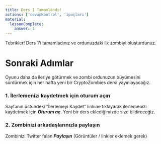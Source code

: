 ```yaml
---
title: Ders 1 Tamamlandı!
actions: ['cevapKontrol', 'ipuçları']
material:
  lessonComplete:
    answer: 1
---
```


Tebrikler! Ders 1'i tamamladınız ve ordunuzdaki ilk zombiyi oluşturdunuz.

# Sonraki Adımlar

Oyunu daha da ileriye götürmek ve zombi ordunuzun büyümesini sürdürmek için her hafta yeni bir CryptoZombies dersi yayınlayacağız.

### 1. İlerlemenizi kaydetmek için oturum açın

Sayfanın üstündeki "İlerlemeyi Kaydet" linkine tıklayarak ilerlemenizi kaydetmek için ***Oturum aç***. Yeni bir ders eklediğimizde size bildireceğiz.
 
### 2. Zombinizi arkadaşlarınızla paylaşın

Zombinizi Twitter falan ***Paylaşın*** (Görüntüler / linkler eklemek gerek) 
